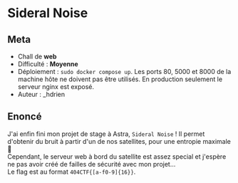 # Sideral Noise

## Meta

* Chall de **web**
* Difficulté : **Moyenne**
* Déploiement : `sudo docker compose up`. Les ports 80, 5000 et 8000 de la machine hôte ne doivent pas être utilisés. En production seulement le serveur nginx est exposé.
* Auteur : _hdrien

## Enoncé

J'ai enfin fini mon projet de stage à Astra, `Sideral Noise` ! Il permet d'obtenir du bruit à partir d'un de nos satellites, pour une entropie maximale 🤩  
Cependant, le serveur web à bord du satellite est assez special et j'espère ne pas avoir créé de failles de sécurité avec mon projet...  
Le flag est au format `404CTF{[a-f0-9]{16}}`.